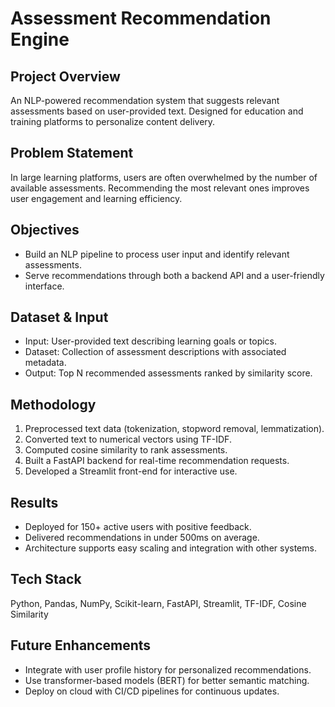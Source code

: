 # Assessment Recommendation Engine

## Project Overview
An NLP-powered recommendation system that suggests relevant assessments based on user-provided text. Designed for education and training platforms to personalize content delivery.

## Problem Statement
In large learning platforms, users are often overwhelmed by the number of available assessments. Recommending the most relevant ones improves user engagement and learning efficiency.

## Objectives
- Build an NLP pipeline to process user input and identify relevant assessments.
- Serve recommendations through both a backend API and a user-friendly interface.

## Dataset & Input
- Input: User-provided text describing learning goals or topics.
- Dataset: Collection of assessment descriptions with associated metadata.
- Output: Top N recommended assessments ranked by similarity score.

## Methodology
1. Preprocessed text data (tokenization, stopword removal, lemmatization).
2. Converted text to numerical vectors using TF-IDF.
3. Computed cosine similarity to rank assessments.
4. Built a FastAPI backend for real-time recommendation requests.
5. Developed a Streamlit front-end for interactive use.

## Results
- Deployed for 150+ active users with positive feedback.
- Delivered recommendations in under 500ms on average.
- Architecture supports easy scaling and integration with other systems.

## Tech Stack
Python, Pandas, NumPy, Scikit-learn, FastAPI, Streamlit, TF-IDF, Cosine Similarity

## Future Enhancements
- Integrate with user profile history for personalized recommendations.
- Use transformer-based models (BERT) for better semantic matching.
- Deploy on cloud with CI/CD pipelines for continuous updates.
